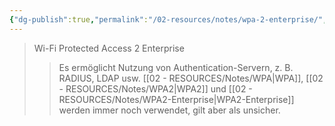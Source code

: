 ```yaml
---
{"dg-publish":true,"permalink":"/02-resources/notes/wpa-2-enterprise/","tags":["netzwerk/wifi","kryptografie/wifi"],"noteIcon":"","updated":"2025-08-26T16:35:09.000+02:00"}
---
```


>Wi-Fi Protected Access 2 Enterprise
>>Es ermöglicht Nutzung von Authentication-Servern, z. B. RADIUS, LDAP usw.
>>[[02 - RESOURCES/Notes/WPA\|WPA]], [[02 - RESOURCES/Notes/WPA2\|WPA2]] und [[02 - RESOURCES/Notes/WPA2-Enterprise\|WPA2-Enterprise]] werden immer noch verwendet, gilt aber als unsicher.